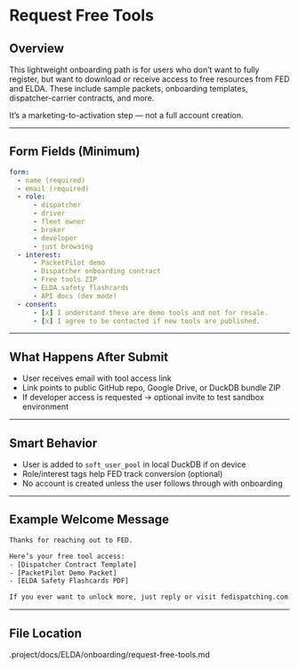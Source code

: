 # Request Free Tools

## Overview

This lightweight onboarding path is for users who don’t want to fully register, but want to download or receive access to free resources from FED and ELDA. These include sample packets, onboarding templates, dispatcher-carrier contracts, and more.

It’s a marketing-to-activation step — not a full account creation.

---

## Form Fields (Minimum)

```yaml
form:
  - name (required)
  - email (required)
  - role:
      - dispatcher
      - driver
      - fleet owner
      - broker
      - developer
      - just browsing
  - interest:
      - PacketPilot demo
      - Dispatcher onboarding contract
      - Free tools ZIP
      - ELDA safety flashcards
      - API docs (dev mode)
  - consent:
      - [x] I understand these are demo tools and not for resale.
      - [x] I agree to be contacted if new tools are published.
````

---

## What Happens After Submit

* User receives email with tool access link
* Link points to public GitHub repo, Google Drive, or DuckDB bundle ZIP
* If developer access is requested → optional invite to test sandbox environment

---

## Smart Behavior

* User is added to `soft_user_pool` in local DuckDB if on device
* Role/interest tags help FED track conversion (optional)
* No account is created unless the user follows through with onboarding

---

## Example Welcome Message

```txt
Thanks for reaching out to FED.

Here’s your free tool access:
- [Dispatcher Contract Template]
- [PacketPilot Demo Packet]
- [ELDA Safety Flashcards PDF]

If you ever want to unlock more, just reply or visit fedispatching.com.
```

---

## File Location
.project/docs/ELDA/onboarding/request-free-tools.md
